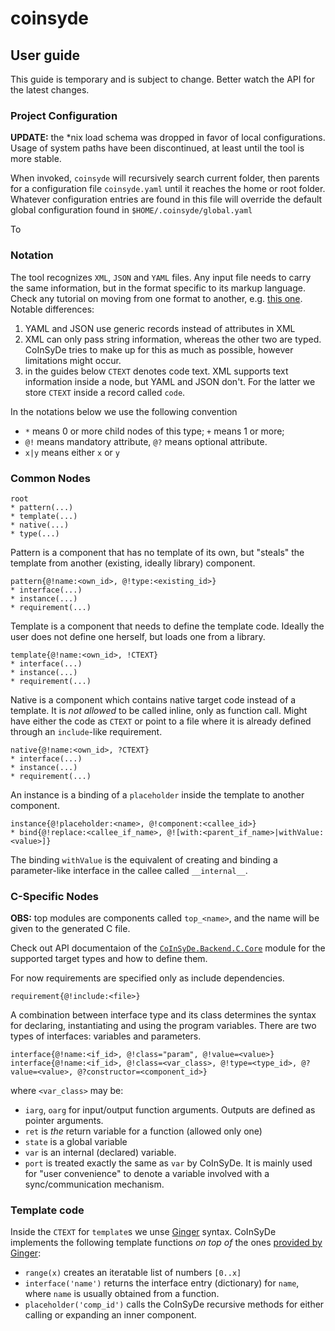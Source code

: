 # coinsyde

## User guide

This guide is temporary and is subject to change. Better watch the API for the latest changes.

### Project Configuration

**UPDATE:** the *nix load schema was dropped in favor of local configurations. Usage of system paths have been discontinued, at least until the tool is more stable.

When invoked, `coinsyde` will recursively search current folder, then parents for a configuration file `coinsyde.yaml` until it reaches the home or root folder. Whatever configuration entries are found in this file will override the default global configuration found in `$HOME/.coinsyde/global.yaml`

To 

### Notation

The tool recognizes `XML`, `JSON` and `YAML` files. Any input file needs to carry the same information, but in the format specific to its markup language. Check any tutorial on moving from one format to another, e.g. [this one](https://www.csestack.org/yaml-vs-json-vs-xml-difference/). Notable differences: 

1. YAML and JSON use generic records instead of attributes in XML
2. XML can only pass string information, whereas the other two are typed. CoInSyDe tries to make up for this as much as possible, however limitations might occur.
3. in the guides below `CTEXT` denotes code text. XML supports text information inside a node, but YAML and JSON don't. For the latter we store `CTEXT` inside a record called `code`.

In the notations below we use the following convention 

* `*` means 0 or more child nodes of this type; `+` means 1 or more;
* `@!` means mandatory attribute, `@?` means optional attribute.
* `x|y` means either `x` or `y`


### Common Nodes

	root
	* pattern(...)
	* template(...)
	* native(...)
	* type(...)

Pattern is a component that has no template of its own, but "steals" the template from another (existing, ideally library) component.

	pattern{@!name:<own_id>, @!type:<existing_id>}
	* interface(...)
	* instance(...)
	* requirement(...)

Template is a component that needs to define the template code. Ideally the user does not define one herself, but loads one from a library.

	template{@!name:<own_id>, !CTEXT}
	* interface(...)
	* instance(...)
	* requirement(...)

Native is a component which contains native target code instead of a template. It is _not allowed_ to be called inline, only as function call. Might have either the code as `CTEXT` or point to a file where it is already defined through an `include`-like requirement.

	native{@!name:<own_id>, ?CTEXT}
	* interface(...)
	* instance(...)
	* requirement(...)

An instance is a binding of a `placeholder` inside the template to another component.

	instance{@!placeholder:<name>, @!component:<callee_id>}
	* bind{@!replace:<callee_if_name>, @![with:<parent_if_name>|withValue:<value>]}

The binding `withValue` is the equivalent of creating and binding a parameter-like interface in the callee called `__internal__`. 

### C-Specific Nodes

__OBS:__ top modules are components called `top_<name>`, and the name will be given to the generated C file.

Check out API documentaion of the [`CoInSyDe.Backend.C.Core`](src/CoInSyDe/Backend/C/Core.hs) module for the supported target types and how to define them.

For now requirements are specified only as include dependencies.

	requirement{@!include:<file>}

A combination between interface type and its class determines the syntax for declaring, instantiating and using the program variables. There are two types of interfaces: variables and parameters.

	interface{@!name:<if_id>, @!class="param", @!value=<value>}
	interface{@!name:<if_id>, @!class=<var_class>, @!type=<type_id>, @?value=<value>, @?constructor=<component_id>}
	
where `<var_class>` may be:

* `iarg`, `oarg` for input/output function arguments. Outputs are defined as pointer arguments.
* `ret` is _the_ return variable for a function (allowed only one)
* `state` is a global variable
* `var` is an internal (declared) variable.
* `port` is treated exactly the same as `var` by CoInSyDe. It is mainly used for "user convenience" to denote a variable involved with a sync/communication mechanism.

### Template code

Inside the `CTEXT` for `template`s we unse [Ginger](https://ginger.tobiasdammers.nl/guide/) syntax. CoInSyDe implements the following template functions _on top of_ the ones [provided by Ginger](https://ginger.tobiasdammers.nl/guide/syntax/filters/):

* `range(x)` creates an iteratable list of numbers `[0..x]`
* `interface('name')` returns the interface entry (dictionary) for `name`, where `name` is usually obtained from a function.
* `placeholder('comp_id')` calls the CoInSyDe recursive methods for either calling or expanding an inner component.

